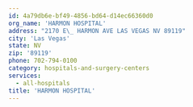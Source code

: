 ```yaml
---
id: 4a79db6e-bf49-4856-bd64-d14ec66360d0
org_name: 'HARMON HOSPITAL'
address: "2170 E\_ HARMON AVE LAS VEGAS NV 89119"
city: 'Las Vegas'
state: NV
zip: '89119'
phone: 702-794-0100
category: hospitals-and-surgery-centers
services:
  - all-hospitals
title: 'HARMON HOSPITAL'
---
```

